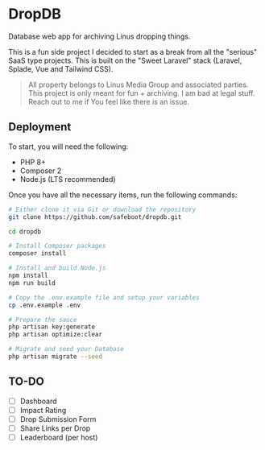 # DropDB
Database web app for archiving Linus dropping things.

This is a fun side project I decided to start as a break from all the "serious" SaaS type projects. This is built on the "Sweet Laravel" stack (Laravel, Splade, Vue and Tailwind CSS).

> All property belongs to Linus Media Group and associated parties. This project is only meant for fun + archiving. I am bad at legal stuff. Reach out to me if You feel like there is an issue.

## Deployment
To start, you will need the following:
- PHP 8+
- Composer 2
- Node.js (LTS recommended)

Once you have all the necessary items, run the following commands:
```bash
# Either clone it via Git or download the repository
git clone https://github.com/safeboot/dropdb.git

cd dropdb

# Install Composer packages
composer install

# Install and build Node.js
npm install
npm run build

# Copy the .env.example file and setup your variables
cp .env.example .env

# Prepare the sauce
php artisan key:generate
php artisan optimize:clear

# Migrate and seed your Database
php artisan migrate --seed
```

## TO-DO
- [ ] Dashboard
- [ ] Impact Rating
- [ ] Drop Submission Form
- [ ] Share Links per Drop
- [ ] Leaderboard (per host)

